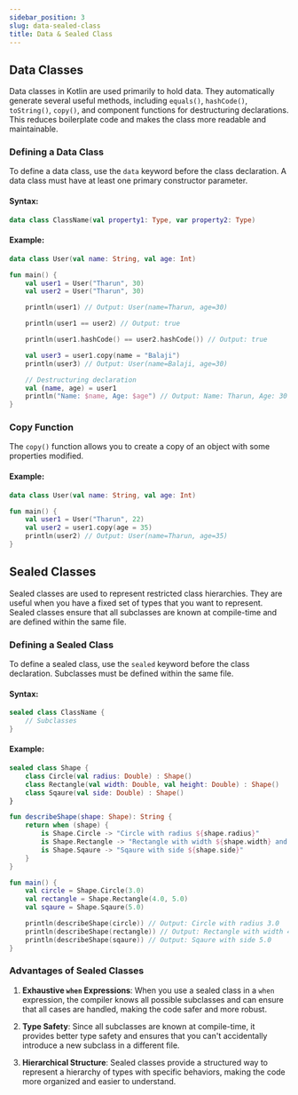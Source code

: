 ```yaml
---
sidebar_position: 3
slug: data-sealed-class
title: Data & Sealed Class
---
```



## Data Classes

Data classes in Kotlin are used primarily to hold data. They automatically generate several useful methods, including `equals()`, `hashCode()`, `toString()`, `copy()`, and component functions for destructuring declarations. This reduces boilerplate code and makes the class more readable and maintainable.

### Defining a Data Class

To define a data class, use the `data` keyword before the class declaration. A data class must have at least one primary constructor parameter.

#### **Syntax**:
```kotlin
data class ClassName(val property1: Type, var property2: Type)
```

#### **Example**:
```kotlin
data class User(val name: String, val age: Int)

fun main() {
    val user1 = User("Tharun", 30)
    val user2 = User("Tharun", 30)

    println(user1) // Output: User(name=Tharun, age=30)

    println(user1 == user2) // Output: true

    println(user1.hashCode() == user2.hashCode()) // Output: true

    val user3 = user1.copy(name = "Balaji")
    println(user3) // Output: User(name=Balaji, age=30)

    // Destructuring declaration
    val (name, age) = user1
    println("Name: $name, Age: $age") // Output: Name: Tharun, Age: 30
}
```

### Copy Function

The `copy()` function allows you to create a copy of an object with some properties modified.

#### **Example**:
```kotlin
data class User(val name: String, val age: Int)

fun main() {
    val user1 = User("Tharun", 22)
    val user2 = user1.copy(age = 35)
    println(user2) // Output: User(name=Tharun, age=35)
}
```

## Sealed Classes

Sealed classes are used to represent restricted class hierarchies. They are useful when you have a fixed set of types that you want to represent. Sealed classes ensure that all subclasses are known at compile-time and are defined within the same file.

### Defining a Sealed Class

To define a sealed class, use the `sealed` keyword before the class declaration. Subclasses must be defined within the same file.

#### **Syntax**:
```kotlin
sealed class ClassName {
    // Subclasses
}
```

#### **Example**:
```kotlin
sealed class Shape {
    class Circle(val radius: Double) : Shape()
    class Rectangle(val width: Double, val height: Double) : Shape()
    class Sqaure(val side: Double) : Shape()
}

fun describeShape(shape: Shape): String {
    return when (shape) {
        is Shape.Circle -> "Circle with radius ${shape.radius}"
        is Shape.Rectangle -> "Rectangle with width ${shape.width} and height ${shape.height}"
        is Shape.Sqaure -> "Sqaure with side ${shape.side}"
    }
}

fun main() {
    val circle = Shape.Circle(3.0)
    val rectangle = Shape.Rectangle(4.0, 5.0)
    val sqaure = Shape.Sqaure(5.0)

    println(describeShape(circle)) // Output: Circle with radius 3.0
    println(describeShape(rectangle)) // Output: Rectangle with width 4.0 and height 5.0
    println(describeShape(sqaure)) // Output: Sqaure with side 5.0
}
```

### Advantages of Sealed Classes

1. **Exhaustive `when` Expressions**: When you use a sealed class in a `when` expression, the compiler knows all possible subclasses and can ensure that all cases are handled, making the code safer and more robust.
   
2. **Type Safety**: Since all subclasses are known at compile-time, it provides better type safety and ensures that you can't accidentally introduce a new subclass in a different file.

3. **Hierarchical Structure**: Sealed classes provide a structured way to represent a hierarchy of types with specific behaviors, making the code more organized and easier to understand.

